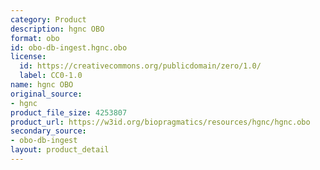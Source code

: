 ```yaml
---
category: Product
description: hgnc OBO
format: obo
id: obo-db-ingest.hgnc.obo
license:
  id: https://creativecommons.org/publicdomain/zero/1.0/
  label: CC0-1.0
name: hgnc OBO
original_source:
- hgnc
product_file_size: 4253807
product_url: https://w3id.org/biopragmatics/resources/hgnc/hgnc.obo
secondary_source:
- obo-db-ingest
layout: product_detail
---
```


